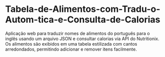 # Tabela-de-Alimentos-com-Tradu-o-Autom-tica-e-Consulta-de-Calorias
Aplicação web para traduzir nomes de alimentos do português para o inglês usando um arquivo JSON e consultar calorias via API do Nutritionix. Os alimentos são exibidos em uma tabela estilizada com cantos arredondados, permitindo adicionar e remover itens facilmente.
